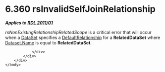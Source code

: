 <html dir="LTR" xmlns:mshelp="http://msdn.microsoft.com/mshelp" xmlns:ddue="http://ddue.schemas.microsoft.com/authoring/2003/5" xmlns:xlink="http://www.w3.org/1999/xlink" xmlns:tool="http://www.microsoft.com/tooltip">
    <head>
        <meta http-equiv="Content-Type" content="text/html; CHARSET=utf-8"></meta>
        <meta name="save" content="history"></meta>
        <title>6.360 rsInvalidSelfJoinRelationship</title>
        <xml>
            <mshelp:toctitle title="6.360 rsInvalidSelfJoinRelationship"></mshelp:toctitle>
            <mshelp:rltitle title="[MS-RDL]: rsInvalidSelfJoinRelationship"></mshelp:rltitle>
            <mshelp:keyword index="A" term="9e87f304-3b82-4488-811b-8d9fef3ebe9f"></mshelp:keyword>
            <mshelp:attr name="DCSext.ContentType" value="open specification"></mshelp:attr>
            <mshelp:attr name="AssetID" value="9e87f304-3b82-4488-811b-8d9fef3ebe9f"></mshelp:attr>
            <mshelp:attr name="TopicType" value="kbRef"></mshelp:attr>
            <mshelp:attr name="DCSext.Title" value="[MS-RDL]: rsInvalidSelfJoinRelationship" />
        </xml>
    </head>
    <body>
        <div id="header">
            <h1 class="heading">6.360 rsInvalidSelfJoinRelationship</h1>
        </div>
        <div id="mainSection">
            <div id="mainBody">
                <div id="allHistory" class="saveHistory"></div>
                <div id="sectionSection0" class="section" name="collapseableSection">
                    

<p><b><i>Applies to </i></b><a href="bf2bab1a-b608-4bcc-b718-1cc1baa9579c.htm"><b><i>RDL 2011/01</i></b></a></p>

<p><i>rsNonExistingRelationshipRelatedScope</i> is a critical
error that will occur when a <a href="a14782b0-2e2f-4305-83a3-3de3fd750b6a.htm">DataSet</a>
specifies a <a href="9fa528f6-2956-4f90-98c8-831aeb45aa26.htm">DefaultRelationship</a>
for a <b>RelatedDataSet</b> where <a href="fefd41f1-521d-4013-858f-cef76f17c11d.htm">Dataset.Name</a> is equal to <b>RelatedDataSet</b>.</p>


                </div>
            </div>
        </div>
    </body>
</html>